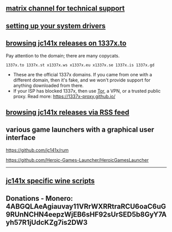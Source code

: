 ## [matrix channel for technical support](https://matrix.to/#/#rumpowered:matrix.org)

## [setting up your system drivers](https://gitlab.com/jc141x/setup)

## [browsing jc141x releases on 1337x.to](https://1337x.to/user/johncena141/)

Pay attention to the domain; there are many copycats.

```
1337x.to 1337x.st x1337x.ws x1337x.eu x1337x.se 1337x.is 1337x.gd
```

- These are the official 1337x domains. If you came from one with a different domain, then it's fake, and we won't provide support for anything downloaded from there.
- If your ISP has blocked 1337x, then use [Tor](https://www.torproject.org/), a VPN, or a trusted public proxy. Read more: https://1337x-proxy.github.io/</pre>

## [browsing jc141x releases via RSS feed](https://github.com/jc141x/releases-feed)

## various game launchers with a graphical user interface

https://github.com/jc141x/rum

https://github.com/Heroic-Games-Launcher/HeroicGamesLauncher

---
## [jc141x specific wine scripts](https://gitlab.com/jc141x/scripting/)

## Donations - Monero: 4ABGQLAeAgiauvay11VRrWXRRtraRCU6oaC6uG9RUnNCHN4eepzWjEB6sHF92sUrSED5b8GyY7Ayh57R1jUdcKZg7is2DW3
